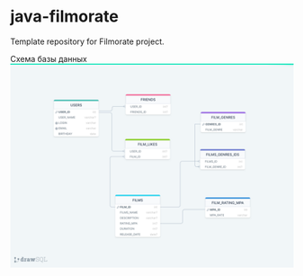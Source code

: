 # java-filmorate
Template repository for Filmorate project.

<picture>
Схема базы данных
 <img alt="Show database" src=src/main/resources/schema.png>
</picture>

